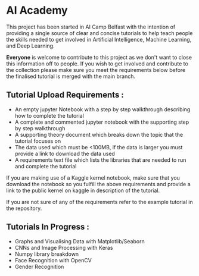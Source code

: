 # AI Academy
This project has been started in AI Camp Belfast with the intention of providing a single source of clear and concise tutorials to help teach people the skills needed to get involved in Artificial Intelligence, Machine Learning, and Deep Learning. 

**Everyone** is welcome to contribute to this project as we don't want to close this information off to people. If you wish to get involved and contribute to the collection please make sure you meet the requirements below before the finalised tutorial is merged with the main branch. 

## Tutorial Upload Requirements :
- An empty jupyter Notebook with a step by step walkthrough describing how to complete the tutorial
- A complete and commented jupyter notebook with the supporting step by step walkthrough
- A supporting theory document which breaks down the topic that the tutorial focuses on
- The data used which must be <100MB, if the data is larger you must provide a link to download the data used
- A requirements text file which lists the libraries that are needed to run and complete the tutorial 

If you are making use of a Kaggle kernel notebook, make sure that you download the notebook so you fulfill the above requirements and provide a link to the public kernel on kaggle in description of the tutorial. 

If you are not sure of any of the requirements refer to the example tutorial in the repository. 

## Tutorials In Progress : 
- Graphs and Visualising Data with Matplotlib/Seaborn
- CNNs and Image Processing with Keras
- Numpy library breakdown
- Face Recognition with OpenCV
- Gender Recognition 
